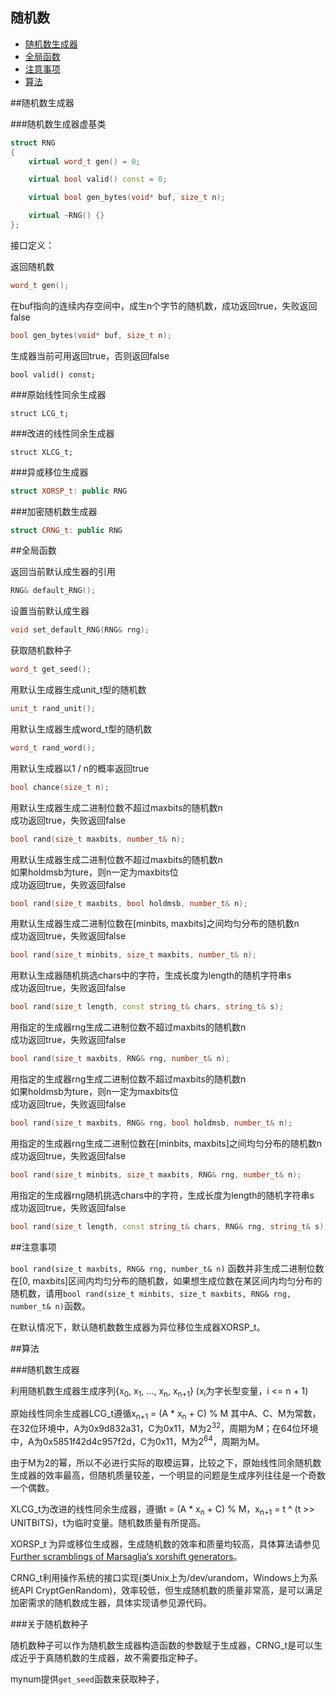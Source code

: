 随机数
-------------

 * [随机数生成器](#随机数生成器)
 * [全局函数](#全局函数)
 * [注意事项](#注意事项)
 * [算法](#算法)

##随机数生成器

###随机数生成器虚基类

```C++
struct RNG
{
    virtual word_t gen() = 0;

    virtual bool valid() const = 0;

    virtual bool gen_bytes(void* buf, size_t n);

	virtual ~RNG() {}
};
```
接口定义：

返回随机数
```C++
word_t gen();
```
在buf指向的连续内存空间中，成生n个字节的随机数，成功返回true，失败返回false
```C++
bool gen_bytes(void* buf, size_t n);
```
生成器当前可用返回true，否则返回false
```
bool valid() const;
```

###原始线性同余生成器
```
struct LCG_t;
```

###改进的线性同余生成器
```
struct XLCG_t;
```

###异或移位生成器
```C++
struct XORSP_t: public RNG
```

###加密随机数生成器
```C++
struct CRNG_t: public RNG
```

##全局函数

返回当前默认成生器的引用
```C++
RNG& default_RNG();
```

设置当前默认成生器
```C++
void set_default_RNG(RNG& rng);
```

获取随机数种子
```C++
word_t get_seed();
```

用默认生成器生成unit_t型的随机数
```C++
unit_t rand_unit();
```

用默认生成器生成word_t型的随机数
```C++
word_t rand_word();
```

用默认生成器以1 / n的概率返回true
```C++
bool chance(size_t n);
```

用默认生成器生成二进制位数不超过maxbits的随机数n  
成功返回true，失败返回false
```C++
bool rand(size_t maxbits, number_t& n);
```

用默认生成器生成二进制位数不超过maxbits的随机数n  
如果holdmsb为ture，则n一定为maxbits位  
成功返回true，失败返回false
```C++
bool rand(size_t maxbits, bool holdmsb, number_t& n);
```

用默认生成器生成二进制位数在[minbits, maxbits]之间均匀分布的随机数n  
成功返回true，失败返回false
```C++
bool rand(size_t minbits, size_t maxbits, number_t& n);
```

用默认生成器随机挑选chars中的字符，生成长度为length的随机字符串s  
成功返回true，失败返回false
```C++
bool rand(size_t length, const string_t& chars, string_t& s);
```

用指定的生成器rng生成二进制位数不超过maxbits的随机数n  
成功返回true，失败返回false
```C++
bool rand(size_t maxbits, RNG& rng, number_t& n);
```

用指定的生成器rng生成二进制位数不超过maxbits的随机数n  
如果holdmsb为ture，则n一定为maxbits位  
成功返回true，失败返回false
```C++
bool rand(size_t maxbits, RNG& rng, bool holdmsb, number_t& n);
```

用指定的生成器rng生成二进制位数在[minbits, maxbits]之间均匀分布的随机数n  
成功返回true，失败返回false
```C++
bool rand(size_t minbits, size_t maxbits, RNG& rng, number_t& n);
```

用指定的生成器rng随机挑选chars中的字符，生成长度为length的随机字符串s  
成功返回true，失败返回false
```C++
bool rand(size_t length, const string_t& chars, RNG& rng, string_t& s);
```

##注意事项

`bool rand(size_t maxbits, RNG& rng, number_t& n)` 函数并非生成二进制位数在[0, maxbits]区间内均匀分布的随机数，如果想生成位数在某区间内均匀分布的随机数，请用`bool rand(size_t minbits, size_t maxbits, RNG& rng, number_t& n)`函数。

在默认情况下，默认随机数数生成器为异位移位生成器XORSP_t。

##算法

###随机数生成器

利用随机数生成器生成序列{x<sub>0</sub>, x<sub>1</sub>, ..., x<sub>n</sub>, x<sub>n+1</sub>} (x<sub>i</sub>为字长型变量，i <= n + 1)

原始线性同余生成器LCG_t遵循x<sub>n+1</sub> = (A * x<sub>n</sub> + C) % M
其中A、C、M为常数，在32位环境中，A为0x9d832a31，C为0x11，M为2<sup>32</sup>，周期为M；在64位环境中，A为0x5851f42d4c957f2d，C为0x11，M为2<sup>64</sup>，周期为M。

由于M为2的幂，所以不必进行实际的取模运算，比较之下，原始线性同余随机数生成器的效率最高，但随机质量较差，一个明显的问题是生成序列往往是一个奇数一个偶数。

XLCG_t为改进的线性同余生成器，遵循t = (A * x<sub>n</sub> + C) % M，x<sub>n+1</sub> = t ^ (t >> UNITBITS)，t为临时变量。随机数质量有所提高。

XORSP_t 为异或移位生成器，生成随机数的效率和质量均较高，具体算法请参见[Further scramblings of Marsaglia’s xorshift generators](http://vigna.di.unimi.it/ftp/papers/xorshiftplus.pdf)。

CRNG_t利用操作系统的接口实现(类Unix上为/dev/urandom，Windows上为系统API CryptGenRandom)，效率较低，但生成随机数的质量非常高，是可以满足加密需求的随机数成生器，具体实现请参见源代码。

###关于随机数种子

随机数种子可以作为随机数生成器构造函数的参数赋于生成器，CRNG_t是可以生成近乎于真随机数的生成器，故不需要指定种子。

mynum提供`get_seed`函数来获取种子，